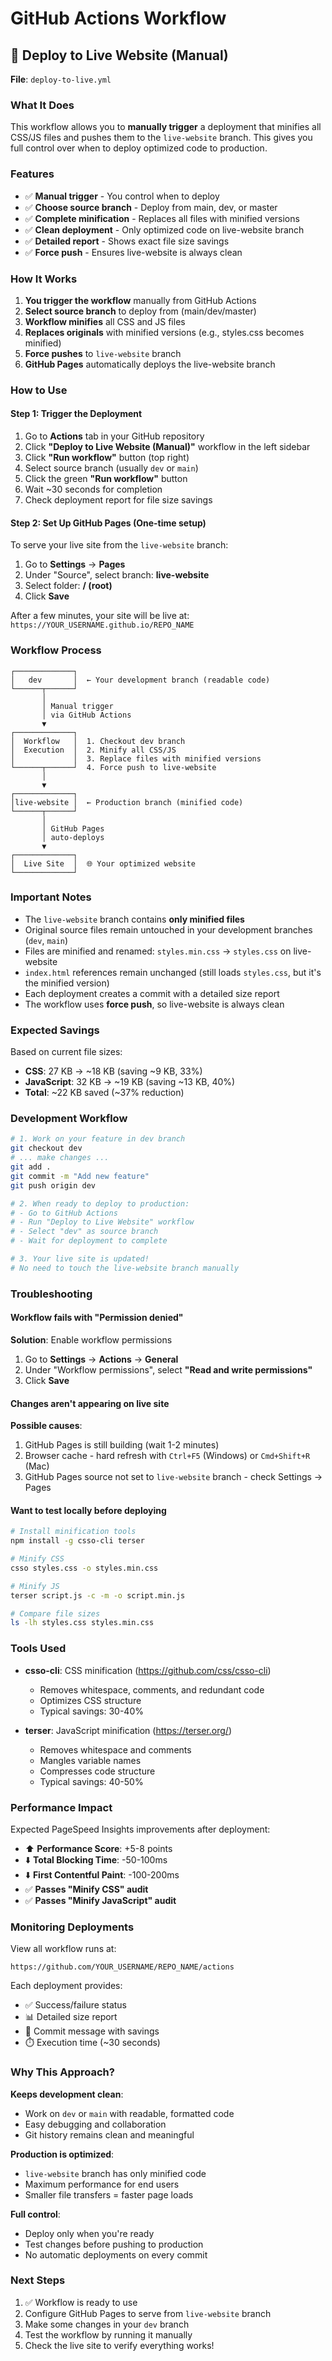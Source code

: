 # GitHub Actions Workflow

## 🚀 Deploy to Live Website (Manual)

**File**: `deploy-to-live.yml`

### What It Does

This workflow allows you to **manually trigger** a deployment that minifies all CSS/JS files and pushes them to the `live-website` branch. This gives you full control over when to deploy optimized code to production.

### Features

- ✅ **Manual trigger** - You control when to deploy
- ✅ **Choose source branch** - Deploy from main, dev, or master
- ✅ **Complete minification** - Replaces all files with minified versions
- ✅ **Clean deployment** - Only optimized code on live-website branch
- ✅ **Detailed report** - Shows exact file size savings
- ✅ **Force push** - Ensures live-website is always clean

### How It Works

1. **You trigger the workflow** manually from GitHub Actions
2. **Select source branch** to deploy from (main/dev/master)
3. **Workflow minifies** all CSS and JS files
4. **Replaces originals** with minified versions (e.g., styles.css becomes minified)
5. **Force pushes** to `live-website` branch
6. **GitHub Pages** automatically deploys the live-website branch

### How to Use

#### Step 1: Trigger the Deployment

1. Go to **Actions** tab in your GitHub repository
2. Click **"Deploy to Live Website (Manual)"** workflow in the left sidebar
3. Click **"Run workflow"** button (top right)
4. Select source branch (usually `dev` or `main`)
5. Click the green **"Run workflow"** button
6. Wait ~30 seconds for completion
7. Check deployment report for file size savings

#### Step 2: Set Up GitHub Pages (One-time setup)

To serve your live site from the `live-website` branch:

1. Go to **Settings** → **Pages**
2. Under "Source", select branch: **live-website**
3. Select folder: **/ (root)**
4. Click **Save**

After a few minutes, your site will be live at: `https://YOUR_USERNAME.github.io/REPO_NAME`

### Workflow Process

```
┌─────────────┐
│   dev       │  ← Your development branch (readable code)
└──────┬──────┘
       │
       │ Manual trigger
       │ via GitHub Actions
       ▼
┌─────────────┐
│  Workflow   │  1. Checkout dev branch
│  Execution  │  2. Minify all CSS/JS
│             │  3. Replace files with minified versions
└──────┬──────┘  4. Force push to live-website
       │
       ▼
┌─────────────┐
│live-website │  ← Production branch (minified code)
└──────┬──────┘
       │
       │ GitHub Pages
       │ auto-deploys
       ▼
┌─────────────┐
│  Live Site  │  🌐 Your optimized website
└─────────────┘
```

### Important Notes

- The `live-website` branch contains **only minified files**
- Original source files remain untouched in your development branches (`dev`, `main`)
- Files are minified and renamed: `styles.min.css` → `styles.css` on live-website
- `index.html` references remain unchanged (still loads `styles.css`, but it's the minified version)
- Each deployment creates a commit with a detailed size report
- The workflow uses **force push**, so live-website is always clean

### Expected Savings

Based on current file sizes:
- **CSS**: 27 KB → ~18 KB (saving ~9 KB, 33%)
- **JavaScript**: 32 KB → ~19 KB (saving ~13 KB, 40%)
- **Total**: ~22 KB saved (~37% reduction)

### Development Workflow

```bash
# 1. Work on your feature in dev branch
git checkout dev
# ... make changes ...
git add .
git commit -m "Add new feature"
git push origin dev

# 2. When ready to deploy to production:
# - Go to GitHub Actions
# - Run "Deploy to Live Website" workflow
# - Select "dev" as source branch
# - Wait for deployment to complete

# 3. Your live site is updated!
# No need to touch the live-website branch manually
```

### Troubleshooting

#### Workflow fails with "Permission denied"

**Solution**: Enable workflow permissions
1. Go to **Settings** → **Actions** → **General**
2. Under "Workflow permissions", select **"Read and write permissions"**
3. Click **Save**

#### Changes aren't appearing on live site

**Possible causes**:
1. GitHub Pages is still building (wait 1-2 minutes)
2. Browser cache - hard refresh with `Ctrl+F5` (Windows) or `Cmd+Shift+R` (Mac)
3. GitHub Pages source not set to `live-website` branch - check Settings → Pages

#### Want to test locally before deploying

```bash
# Install minification tools
npm install -g csso-cli terser

# Minify CSS
csso styles.css -o styles.min.css

# Minify JS
terser script.js -c -m -o script.min.js

# Compare file sizes
ls -lh styles.css styles.min.css
```

### Tools Used

- **csso-cli**: CSS minification (https://github.com/css/csso-cli)
  - Removes whitespace, comments, and redundant code
  - Optimizes CSS structure
  - Typical savings: 30-40%

- **terser**: JavaScript minification (https://terser.org/)
  - Removes whitespace and comments
  - Mangles variable names
  - Compresses code structure
  - Typical savings: 40-50%

### Performance Impact

Expected PageSpeed Insights improvements after deployment:
- ⬆️ **Performance Score**: +5-8 points
- ⬇️ **Total Blocking Time**: -50-100ms
- ⬇️ **First Contentful Paint**: -100-200ms
- ✅ **Passes "Minify CSS" audit**
- ✅ **Passes "Minify JavaScript" audit**

### Monitoring Deployments

View all workflow runs at:
```
https://github.com/YOUR_USERNAME/REPO_NAME/actions
```

Each deployment provides:
- ✅ Success/failure status
- 📊 Detailed size report
- 📝 Commit message with savings
- ⏱️ Execution time (~30 seconds)

### Why This Approach?

**Keeps development clean**:
- Work on `dev` or `main` with readable, formatted code
- Easy debugging and collaboration
- Git history remains clean and meaningful

**Production is optimized**:
- `live-website` branch has only minified code
- Maximum performance for end users
- Smaller file transfers = faster page loads

**Full control**:
- Deploy only when you're ready
- Test changes before pushing to production
- No automatic deployments on every commit

### Next Steps

1. ✅ Workflow is ready to use
2. Configure GitHub Pages to serve from `live-website` branch
3. Make some changes in your `dev` branch
4. Test the workflow by running it manually
5. Check the live site to verify everything works!
